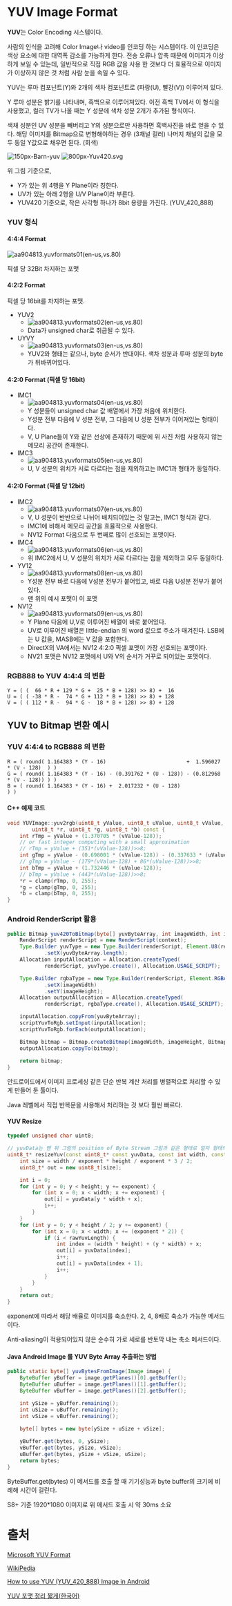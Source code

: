 # YUV Image Format

**YUV**는 Color Encoding 시스템이다.

사람의 인식을 고려해 Color Image나 video를 인코딩 하는 시스템이다. 이 인코딩은 색상 요소에 대한 대역폭 감소를 가능하게 한다. 전송 오류나 압축 때문에 이미지가 이상하게 보일 수 있는데, 일반적으로 직접 RGB 값을 사용 한 것보다 더 효율적으로 이미지가 이상하지 않은 것 처럼 사람 눈을 속일 수 있다. 

YUV는 루마 컴포넌트(Y)와 2개의 색차 컴포넌트로 (파랑(U), 빨강(V)) 이루어져 있다.

Y 루마 성분은 밝기를 나타내며, 흑백으로 이루어져있다. 이전 흑백 TV에서 이 형식을 사용했고, 컬러 TV가 나올 때는 Y 성분에 색차 성분 2개가 추가된 형식이다.

색채 성분인 UV 성분을 빼버리고 Y의 성분으로만 사용하면 흑백사진을 바로 얻을 수 있다. 해당 이미지를 Bitmap으로 변형해야하는 경우 (3채널 컬러) 나머지 채널의 값을 모두 동일 Y값으로 채우면 된다. (회색)

![150px-Barn-yuv](image\150px-Barn-yuv.png) ![800px-Yuv420.svg](image\800px-Yuv420.svg.png)

위 그림 기준으로,

* Y가 있는 위 4행을 Y Plane이라 칭한다.
* UV가 있는 아래 2행을 U/V Plane이라 부른다.
* YUV420 기준으로, 작은 사각형 하나가 8bit 용량을 가진다. (YUV_420_888)



### YUV 형식

#### 4:4:4 Format

![aa904813.yuvformats01(en-us,vs.80)](image\aa904813.yuvformats01(en-us,vs.80).gif)

픽셀 당 32Bit 차지하는 포맷



#### 4:2:2 Format

픽셀 당 16bit를 차지하는 포맷.

* YUV2
  * ![aa904813.yuvformats02(en-us,vs.80)](image\aa904813.yuvformats02(en-us,vs.80).gif)
  * Data가 unsigned char로 취급될 수 있다.
* UYVY
  * ![aa904813.yuvformats03(en-us,vs.80)](image\aa904813.yuvformats03(en-us,vs.80).gif)
  * YUV2와 형태는 같으나, byte 순서가 반대이다. 색차 성분과 루마 성분의 byte가 뒤바뀌어있다.



#### 4:2:0 Format (픽셀 당 16bit)

* IMC1
  * ![aa904813.yuvformats04(en-us,vs.80)](image\aa904813.yuvformats04(en-us,vs.80).gif)
  * Y 성분들이 unsigned char 값 배열에서 가장 처음에 위치한다.
  * Y성분 전부 다음에 V 성분 전부, 그 다음에 U 성분 전부가 이어져있는 형태이다.
  * V, U Plane들이 Y와 같은 선상에 존재하기 때문에 위 사진 처럼 사용하지 않는 메모리 공간이 존재한다.
* IMC3
  * ![aa904813.yuvformats05(en-us,vs.80)](image\aa904813.yuvformats05(en-us,vs.80).gif)
  * U, V 성분의 위치가 서로 다르다는 점을 제외하고는 IMC1과 형태가 동일하다.



#### 4:2:0 Format (픽셀 당 12bit)

* IMC2
  * ![aa904813.yuvformats07(en-us,vs.80)](image\aa904813.yuvformats07(en-us,vs.80).gif)
  * V, U 성분이 반반으로 나뉘어 배치되어있는 것 말고는, IMC1 형식과 같다. 
  * IMC1에 비해서 메모리 공간을 효율적으로 사용한다.
  * NV12 Format 다음으로 두 번째로 많이 선호되는 포맷이다.
* IMC4
  * ![aa904813.yuvformats06(en-us,vs.80)](image\aa904813.yuvformats06(en-us,vs.80).gif)
  * 위 IMC2에서 U, V 성분의 위치가 서로 다르다는 점을 제외하고 모두 동일하다.
* YV12
  * ![aa904813.yuvformats08(en-us,vs.80)](image\aa904813.yuvformats08(en-us,vs.80).gif)
  * Y성분 전부 바로 다음에 V성분 전부가 붙어있고, 바로 다음 U성분 전부가 붙어있다.
  * 맨 위의 예시 포맷이 이 포맷
* NV12
  * ![aa904813.yuvformats09(en-us,vs.80)](image\aa904813.yuvformats09(en-us,vs.80).gif)
  * Y Plane 다음에 U,V로 이루어진 배열이 바로 붙어있다. 
  * UV로 이루어진 배열은 little-endian 의 word 값으로 주소가 매겨진다. LSB에는 U 값을, MASB에는 V 값을 포함한다.
  * DirectX의 VA에서는 NV12 4:2:0 픽셀 포맷이 가장 선호되는 포맷이다.
  * NV21 포맷은 NV12 포맷에서 U와 V의 순서가 거꾸로 되어있는 포맷이다.



### RGB888 to YUV 4:4:4 의 변환

```
Y = ( (  66 * R + 129 * G +  25 * B + 128) >> 8) +  16
U = ( ( -38 * R -  74 * G + 112 * B + 128) >> 8) + 128
V = ( ( 112 * R -  94 * G -  18 * B + 128) >> 8) + 128
```



## YUV to Bitmap 변환 예시

### YUV 4:4:4 to RGB888 의 변환

```
R = ( round( 1.164383 * (Y - 16)                          +  1.596027 * (V - 128)  ) )
G = ( round( 1.164383 * (Y - 16) - (0.391762 * (U - 128)) - (0.812968 * (V - 128)) ) )
B = ( round( 1.164383 * (Y - 16) +  2.017232 * (U - 128)                           ) )
```



#### C++ 예제 코드

```C++
void YUVImage::yuv2rgb(uint8_t yValue, uint8_t uValue, uint8_t vValue,
        uint8_t *r, uint8_t *g, uint8_t *b) const {
    int rTmp = yValue + (1.370705 * (vValue-128)); 
    // or fast integer computing with a small approximation
    // rTmp = yValue + (351*(vValue-128))>>8;
    int gTmp = yValue - (0.698001 * (vValue-128)) - (0.337633 * (uValue-128)); 
    // gTmp = yValue - (179*(vValue-128) + 86*(uValue-128))>>8;
    int bTmp = yValue + (1.732446 * (uValue-128));
    // bTmp = yValue + (443*(uValue-128))>>8;
    *r = clamp(rTmp, 0, 255);
    *g = clamp(gTmp, 0, 255);
    *b = clamp(bTmp, 0, 255);
}
```



### Android RenderScript 활용

```java
public Bitmap yuv420ToBitmap(byte[] yuvByteArray, int imageWidth, int imageHeight) {
    RenderScript renderScript = new RenderScript(context);
    Type.Builder yuvType = new Type.Builder(renderScript, Element.U8(renderScript))
            .setX(yuvByteArray.length);
    Allocation inputAllocation = Allocation.createTyped(
            renderScript, yuvType.create(), Allocation.USAGE_SCRIPT);

    Type.Builder rgbaType = new Type.Builder(renderScript, Element.RGBA_8888(renderScript))
            .setX(imageWidth)
            .setY(imageHeight);
    Allocation outputAllocation = Allocation.createTyped(
            renderScript, rgbaType.create(), Allocation.USAGE_SCRIPT);

    inputAllocation.copyFrom(yuvByteArray);
    scriptYuvToRgb.setInput(inputAllocation);
    scriptYuvToRgb.forEach(outputAllocation);

    Bitmap bitmap = Bitmap.createBitmap(imageWidth, imageHeight, Bitmap.Config.ARGB_8888);
    outputAllocation.copyTo(bitmap);
    
    return bitmap;
}
```

안드로이드에서 이미지 프로세싱 같은 단순 반복 계산 처리를 병렬적으로 처리할 수 있게 만들어 둔 툴이다.

Java 레벨에서 직접 반복문을 사용해서 처리하는 것 보다 훨씬 빠르다.



#### YUV Resize

```c++
typedef unsigned char uint8;

// yuvData는 맨 위 그림의 position of Byte Stream 그림과 같은 형태로 일자 형태의 Byte Stream임.
uint8_t* resizeYuv(const uint8_t* const yuvData, const int width, const int height, const int exponent, const int rawYuvLength) {
    int size = width / exponent * height / exponent * 3 / 2;
    uint8_t* out = new uint8_t[size];

    int i = 0;
    for (int y = 0; y < height; y += exponent) {
        for (int x = 0; x < width; x += exponent) {
            out[i] = yuvData[y * width + x];
            i++;
        }
    }
    for (int y = 0; y < height / 2; y += exponent) {
        for (int x = 0; x < width; x += (exponent * 2)) {
            if (i < rawYuvLength) {
                int index = (width * height) + (y * width) + x;
                out[i] = yuvData[index];
                i++;
                out[i] = yuvData[index + 1];
                i++;
            }
        }
    }
    return out;
}
```

exponent에 따라서 해당 배율로 이미지를 축소한다. 2, 4, 8배로 축소가 가능한 메서드이다.

Anti-aliasing이 적용되어있지 않은 순수히 가로 세로를 반토막 내는 축소 메서드이다.



#### Java Android Image 를 YUV Byte Array 추출하는 방법

```java
public static byte[] yuvBytesFromImage(Image image) {
    ByteBuffer yBuffer = image.getPlanes()[0].getBuffer();
    ByteBuffer uBuffer = image.getPlanes()[1].getBuffer();
    ByteBuffer vBuffer = image.getPlanes()[2].getBuffer();

    int ySize = yBuffer.remaining();
    int uSize = uBuffer.remaining();
    int vSize = vBuffer.remaining();

    byte[] bytes = new byte[ySize + uSize + vSize];
    
    yBuffer.get(bytes, 0, ySize);
    vBuffer.get(bytes, ySize, vSize);
    uBuffer.get(bytes, ySize + vSize, uSize);
    return bytes;
}
```

ByteBuffer.get(bytes) 이 메서드를 호출 할 때 기기성능과 byte buffer의 크기에 비례해 시간이 걸린다.

S8+ 기준 1920*1080 이미지로 위 메서드 호출 시 약 30ms 소요



# 출처

[Microsoft YUV Format](https://docs.microsoft.com/en-us/previous-versions/aa904813(v=vs.80)?redirectedfrom=MSDN)

[WikiPedia](https://en.wikipedia.org/wiki/YUV)

[How to use YUV (YUV_420_888) Image in Android](https://blog.minhazav.dev/how-to-convert-yuv-420-sp-android.media.Image-to-Bitmap-or-jpeg/)

[YUV 포맷 정리 짧게(한국어)](https://blog.dasomoli.org/265/)